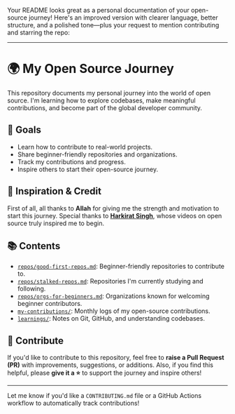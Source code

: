 Your README looks great as a personal documentation of your open-source journey! Here's an improved version with clearer language, better structure, and a polished tone—plus your request to mention contributing and starring the repo:

---

# 🌍 My Open Source Journey

This repository documents my personal journey into the world of open source. I'm learning how to explore codebases, make meaningful contributions, and become part of the global developer community.

## 🎯 Goals

- Learn how to contribute to real-world projects.
- Share beginner-friendly repositories and organizations.
- Track my contributions and progress.
- Inspire others to start their open-source journey.

## 🙏 Inspiration & Credit

First of all, all thanks to **Allah** for giving me the strength and motivation to start this journey. Special thanks to [**Harkirat Singh**](https://www.youtube.com/@harkirat1), whose videos on open source truly inspired me to begin.

## 📚 Contents

- [`repos/good-first-repos.md`](repos/good-first-repos.md): Beginner-friendly repositories to contribute to.
- [`repos/stalked-repos.md`](repos/stalked-repos.md): Repositories I'm currently studying and following.
- [`repos/orgs-for-beginners.md`](repos/orgs-for-beginners.md): Organizations known for welcoming beginner contributors.
- [`my-contributions/`](my-contributions/): Monthly logs of my open-source contributions.
- [`learnings/`](learnings/): Notes on Git, GitHub, and understanding codebases.

## 🤝 Contribute

If you'd like to contribute to this repository, feel free to **raise a Pull Request (PR)** with improvements, suggestions, or additions.
Also, if you find this helpful, please **give it a ⭐️** to support the journey and inspire others!

---

Let me know if you'd like a `CONTRIBUTING.md` file or a GitHub Actions workflow to automatically track contributions!
